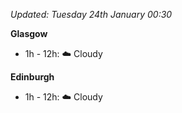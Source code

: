 *Updated: Tuesday 24th January 00:30*

**Glasgow**

* 1h - 12h: :cloud: Cloudy

**Edinburgh**

* 1h - 12h: :cloud: Cloudy
